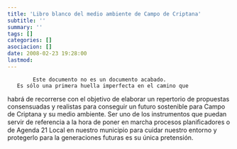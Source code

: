 ```yaml
---
title: 'Libro blanco del medio ambiente de Campo de Criptana'
subtitle: ''
summary: ''
tags: []
categories: []
asociacion: []
date: 2008-02-23 19:28:00
lastmod:
---
```


            Este documento no es un documento acabado.
       Es sólo una primera huella imperfecta en el camino que
  habrá de recorrerse con el objetivo de elaborar un repertorio de
   propuestas consensuadas y realistas para conseguir un futuro
      sostenible para Campo de Criptana y su medio ambiente.
           Ser uno de los instrumentos que puedan servir
de referencia a la hora de poner en marcha procesos planiﬁcadores o
   de Agenda 21 Local en nuestro municipio para cuidar nuestro
          entorno y protegerlo para la generaciones futuras
                        es su única pretensión.
